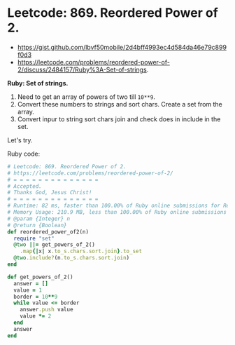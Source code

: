 # Leetcode: 869. Reordered Power of 2.

- https://gist.github.com/lbvf50mobile/2d4bff4993ec4d584da46e79c899f0d3
- https://leetcode.com/problems/reordered-power-of-2/discuss/2484157/Ruby%3A-Set-of-strings.

**Ruby: Set of strings.**

1. Need to get an array of powers of two till `10**9`.
2. Convert these numbers to strings and sort chars. Create a set from the array.
3. Convert inpur to string sort chars join and check does in include in the set.

Let's try.

Ruby code:
```Ruby
# Leetcode: 869. Reordered Power of 2.
# https://leetcode.com/problems/reordered-power-of-2/
# = = = = = = = = = = = = = =
# Accepted.
# Thanks God, Jesus Christ!
# = = = = = = = = = = = = = =
# Runtime: 82 ms, faster than 100.00% of Ruby online submissions for Reordered Power of 2.
# Memory Usage: 210.9 MB, less than 100.00% of Ruby online submissions for Reordered Power of 2.
# @param {Integer} n
# @return {Boolean}
def reordered_power_of2(n)
  require "set"
  @two ||= get_powers_of_2()
    .map{|x| x.to_s.chars.sort.join}.to_set
  @two.include?(n.to_s.chars.sort.join)
end

def get_powers_of_2()
  answer = []
  value = 1
  border = 10**9 
  while value <= border
    answer.push value
    value *= 2
  end
  answer
end

```
